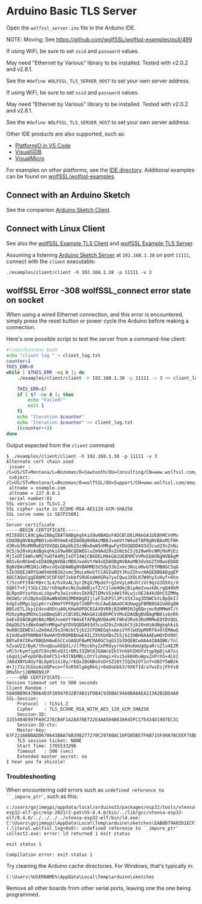 # Arduino Basic TLS Server

Open the `wolfssl_server.ino` file in the Arduino IDE.

NOTE: Moving; See https://github.com/wolfSSL/wolfssl-examples/pull/499

If using WiFi, be sure to set `ssid` and `password` values.

May need "Ethernet by Various" library to be installed. Tested with v2.0.2 and v2.8.1.

See the `#define WOLFSSL_TLS_SERVER_HOST` to set your own server address.

If using WiFi, be sure to set `ssid` and `password` values.

May need "Ethernet by Various" library to be installed. Tested with v2.0.2 and v2.8.1.

See the `#define WOLFSSL_TLS_SERVER_HOST` to set your own server address.

Other IDE products are also supported, such as:

- [PlatformIO in VS Code](https://docs.platformio.org/en/latest/frameworks/arduino.html)
- [VisualGDB](https://visualgdb.com/tutorials/arduino/)
- [VisualMicro](https://www.visualmicro.com/)

For examples on other platforms, see the [IDE directory](https://github.com/wolfssl/wolfssl/tree/master/IDE).
Additional examples can be found on [wolfSSL/wolfssl-examples](https://github.com/wolfSSL/wolfssl-examples/).

## Connect with an Arduino Sketch

See the companion [Arduino Sketch Client](../wolfssl_client/wolfssl_client.ino).

## Connect with Linux Client

See also the [wolfSSL Example TLS Client](https://github.com/wolfSSL/wolfssl/tree/master/examples/client)
and [wolfSSL Example TLS Server](https://github.com/wolfSSL/wolfssl/tree/master/examples/server).

Assuming a listening [Arduino Sketch Server](./wolfssl_server.ino) at `192.168.1.38` on port `11111`,
connect with the `client` executable:

```
./examples/client/client -h 192.168.1.38 -p 11111 -v 3
```

## wolfSSL Error -308 wolfSSL_connect error state on socket

When using a wired Ethernet connection, and this error is encountered, simply
press the reset button or power cycle the Arduino before making a connection.

Here's one possible script to test the server from a command-line client:

```bash
#!/usr/bin/env bash
echo "client log " > client_log.txt
counter=1
THIS_ERR=0
while [ $THIS_ERR -eq 0 ]; do
    ./examples/client/client -h 192.168.1.38 -p 11111 -v 3 >> client_log.txt

    THIS_ERR=$?
    if [ $? -ne 0 ]; then
        echo "Failed!"
        exit 1
    fi
    echo "Iteration $counter"
    echo "Iteration $counter" >> client_log.txt
    ((counter++))
done
```

Output expected from the `client` command:

```
$ ./examples/client/client -h 192.168.1.38 -p 11111 -v 3
Alternate cert chain used
 issuer : /C=US/ST=Montana/L=Bozeman/O=Sawtooth/OU=Consulting/CN=www.wolfssl.com/emailAddress=info@wolfssl.com
 subject: /C=US/ST=Montana/L=Bozeman/O=wolfSSL/OU=Support/CN=www.wolfssl.com/emailAddress=info@wolfssl.com
 altname = example.com
 altname = 127.0.0.1
 serial number:01
SSL version is TLSv1.2
SSL cipher suite is ECDHE-RSA-AES128-GCM-SHA256
SSL curve name is SECP256R1
---
Server certificate
-----BEGIN CERTIFICATE-----
MIIE6DCCA9CgAwIBAgIBATANBgkqhkiG9w0BAQsFADCBlDELMAkGA1UEBhMCVVMx
EDAOBgNVBAgMB01vbnRhbmExEDAOBgNVBAcMB0JvemVtYW4xETAPBgNVBAoMCFNh
d3Rvb3RoMRMwEQYDVQQLDApDb25zdWx0aW5nMRgwFgYDVQQDDA93d3cud29sZnNz
bC5jb20xHzAdBgkqhkiG9w0BCQEWEGluZm9Ad29sZnNzbC5jb20wHhcNMjMxMjEz
MjIxOTI4WhcNMjYwOTA4MjIxOTI4WjCBkDELMAkGA1UEBhMCVVMxEDAOBgNVBAgM
B01vbnRhbmExEDAOBgNVBAcMB0JvemVtYW4xEDAOBgNVBAoMB3dvbGZTU0wxEDAO
BgNVBAsMB1N1cHBvcnQxGDAWBgNVBAMMD3d3dy53b2xmc3NsLmNvbTEfMB0GCSqG
SIb3DQEJARYQaW5mb0B3b2xmc3NsLmNvbTCCASIwDQYJKoZIhvcNAQEBBQADggEP
ADCCAQoCggEBAMCVCOFXQfJxbbfSRUEnAWXGRa7yvCQwuJXOL07W9hyIvHyf+6hn
f/5cnFF194rKB+c1L4/hvXvAL3yrZKgX/Mpde7rgIeVyLm8uhtiVc9qsG1O5Xz/X
GQ0lT+FjY1GLC2Q/rUO4pRxcNLOuAKBjxfZ/C1loeHOmjBipAm2vwxkBLrgQ48bM
QLRpo0YzaYduxLsXpvPo3a1zvHsvIbX9ZlEMvVSz4W1fHLwjc9EJA4kU0hC5ZMMq
0KGWSrzh1Bpbx6DAwWN4D0Q3MDKWgDIjlaF3uhPSl3PiXSXJag3DOWCktLBpQkIJ
6dgIvDMgs1gip6rrxOHmYYPF0pbf2dBPrdcCAwEAAaOCAUUwggFBMB0GA1UdDgQW
BBSzETLJkpiE4sn40DtuA0LKHw6OPDCB1AYDVR0jBIHMMIHJgBQnjmcRdMMmHT/t
M2OzpNgdMOXo1aGBmqSBlzCBlDELMAkGA1UEBhMCVVMxEDAOBgNVBAgMB01vbnRh
bmExEDAOBgNVBAcMB0JvemVtYW4xETAPBgNVBAoMCFNhd3Rvb3RoMRMwEQYDVQQL
DApDb25zdWx0aW5nMRgwFgYDVQQDDA93d3cud29sZnNzbC5jb20xHzAdBgkqhkiG
9w0BCQEWEGluZm9Ad29sZnNzbC5jb22CFDNEGqhsAez2YPJwUQpM0RT6vOlEMAwG
A1UdEwQFMAMBAf8wHAYDVR0RBBUwE4ILZXhhbXBsZS5jb22HBH8AAAEwHQYDVR0l
BBYwFAYIKwYBBQUHAwEGCCsGAQUFBwMCMA0GCSqGSIb3DQEBCwUAA4IBAQBK/7nl
hZvaU2Z/ByK/thnqQuukEQdi/zlfMzc6hyZxPROyyrhkOHuKmUgOpaRrsZlu4EZR
vRlSrbymfip6fCOnzNteQ31rBMi33ZWt8JGAWcUZkSYnkbhIHOtVtqp9pDjxA7xs
i6qU1jwFepbFBvEmFC51+93lNbMBLLOtYlohmgi+Vvz5okKHhuWpxZnPrhS+4LkI
JA0dXNYU4UyfQLOp6S1Si0y/rEQxZ8GNBoXsD+SZ10t7IQZm1OT1nf+O8IY5WB2k
W+Jj73zJGIeoAiUQPoco+fXvR56lgAgRkGj+0aOoUbk3/9XKfId/a7wsEsjFhYv8
DMa5hrjJBMNRN9JP
-----END CERTIFICATE-----
Session timeout set to 500 seconds
Client Random : 56A0BB9647B064D3F20947032B74B31FDB4C93DBAC9460BA8AEA213A2B2DD4A8
SSL-Session:
    Protocol  : TLSv1.2
    Cipher    : TLS_ECDHE_RSA_WITH_AES_128_GCM_SHA256
    Session-ID: 3255404E997FA9C27ECB4F1A20A70E722E4AA504B63A945FC175434D1907EC31
    Session-ID-ctx:
    Master-Key: 67F22168BBADD678643BBA76B398277270C29788AC18FD05B57F6B715F49A7BCEEF75BEAF7FE266B0CC058534AF76C1F
    TLS session ticket: NONE
    Start Time: 1705533296
    Timeout   : 500 (sec)
    Extended master secret: no
I hear you fa shizzle!
```

### Troubleshooting

When encountering odd errors such as `undefined reference to ``_impure_ptr'`, such as this:

```text
c:/users/gojimmypi/appdata/local/arduino15/packages/esp32/tools/xtensa-esp32-elf-gcc/esp-2021r2-patch5-8.4.0/bin/../lib/gcc/xtensa-esp32-elf/8.4.0/../../../../xtensa-esp32-elf/bin/ld.exe: C:\Users\gojimmypi\AppData\Local\Temp\arduino\sketches\EAB8D79A02D1ECF107884802D893914E\libraries\wolfSSL\wolfcrypt\src\logging.c.o:(.literal.wolfssl_log+0x8): undefined reference to `_impure_ptr'
collect2.exe: error: ld returned 1 exit status

exit status 1

Compilation error: exit status 1
```

Try cleaning the Arduino cache directories. For Windows, that's typically in:

```text
C:\Users\%USERNAME%\AppData\Local\Temp\arduino\sketches
```

Remove all other boards from other serial ports, leaving one the one being programmed.
